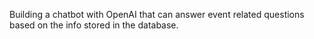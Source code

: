Building a chatbot with OpenAI that can answer event related questions based on the info stored in the database.
